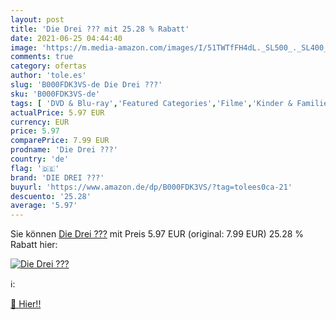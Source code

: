 ```yaml
---
layout: post
title: 'Die Drei ??? mit 25.28 % Rabatt'
date: 2021-06-25 04:44:40
image: 'https://m.media-amazon.com/images/I/51TWTfFH4dL._SL500_._SL400_.jpg'
comments: true
category: ofertas
author: 'tole.es'
slug: 'B000FDK3VS-de Die Drei ???'
sku: 'B000FDK3VS-de'
tags: [ 'DVD & Blu-ray','Featured Categories','Filme','Kinder & Familie','Krimi','Thriller','die drei ???', ]
actualPrice: 5.97 EUR
currency: EUR
price: 5.97
comparePrice: 7.99 EUR
prodname: 'Die Drei ???'
country: 'de'
flag: '🇩🇪'
brand: 'DIE DREI ???'
buyurl: 'https://www.amazon.de/dp/B000FDK3VS/?tag=tolees0ca-21'
descuento: '25.28'
average: '5.97'
---
```


Sie können [Die Drei ???](https://www.amazon.de/dp/B000FDK3VS/?tag=tolees0ca-21) mit Preis 5.97 EUR (original: 7.99 EUR) 25.28 % Rabatt hier:

[![Die Drei ???](https://m.media-amazon.com/images/I/51TWTfFH4dL._SL500_._SL400_.jpg)](https://www.amazon.de/dp/B000FDK3VS/?tag=tolees0ca-21)

ℹ️:


[🛒 Hier!!](https://www.amazon.de/dp/B000FDK3VS/?tag=tolees0ca-21)
